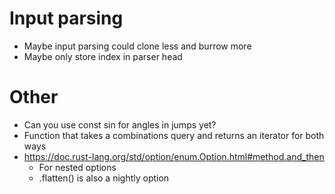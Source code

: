 # Input parsing
- Maybe input parsing could clone less and burrow more
- Maybe only store index in parser head

# Other
- Can you use const sin for angles in jumps yet?
- Function that takes a combinations query and returns an iterator for both ways
- https://doc.rust-lang.org/std/option/enum.Option.html#method.and_then
	- For nested options
	- .flatten() is also a nightly option